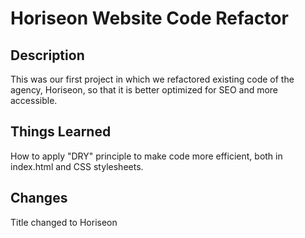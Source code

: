# Horiseon Website Code Refactor

## Description
This was our first project in which we refactored existing code of the agency, Horiseon, so that it is better optimized for SEO and more accessible.

## Things Learned
How to apply "DRY" principle to make code more efficient, both in index.html and CSS stylesheets.

## Changes
Title changed to Horiseon
